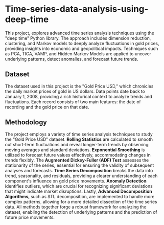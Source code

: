 # Time-series-data-analysis-using-deep-time
This project, explores advanced time series analysis techniques using the "deep time" Python library. The approach includes dimension reduction, clustering, and Markov models to deeply analyze fluctuations in gold prices, providing insights into economic and geopolitical impacts. Techniques such as PCA, TICA, VAMP, and Hidden Markov Models are applied to uncover underlying patterns, detect anomalies, and forecast future trends. 

## Dataset 
The dataset used in this project is the "Gold Price USD," which chronicles the daily market prices of gold in US dollars. Data points date back to January 1, 2008, providing a rich historical context to analyze trends and fluctuations. Each record consists of two main features: the date of recording and the gold price on that date. 

## Methodology
The project employs a variety of time series analysis techniques to study the "Gold Price USD" dataset. **Rolling Statistics** are calculated to smooth out short-term fluctuations and reveal longer-term trends by observing moving averages and standard deviations. **Exponential Smoothing** is utilized to forecast future values effectively, accommodating changes in trends flexibly. The **Augmented Dickey-Fuller (ADF) Test** assesses the stationarity of the series, essential for ensuring the validity of subsequent analyses and forecasts. **Time Series Decomposition** breaks the data into trend, seasonality, and residuals, providing a clearer understanding of each component's influence on gold price movements. **Anomaly Detection** identifies outliers, which are crucial for recognizing significant deviations that might indicate market disruptions. Lastly, **Advanced Decomposition Algorithms**, such as STL decomposition, are implemented to handle more complex patterns, allowing for a more detailed dissection of the time series data. All methods together forge a robust framework for analyzing the dataset, enabling the detection of underlying patterns and the prediction of future price movements.
